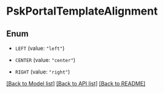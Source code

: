 # PskPortalTemplateAlignment

## Enum


* `LEFT` (value: `"left"`)

* `CENTER` (value: `"center"`)

* `RIGHT` (value: `"right"`)


[[Back to Model list]](../README.md#documentation-for-models) [[Back to API list]](../README.md#documentation-for-api-endpoints) [[Back to README]](../README.md)


